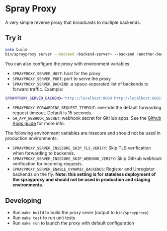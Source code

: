 # Spray Proxy

A very simple reverse proxy that broadcasts to multiple backends.

## Try it

```sh
make build
bin/sprayproxy server --backend <backend-server> --backend <another-backend-server>
```

You can also configure the proxy with environment variables:

* `SPRAYPROXY_SERVER_HOST`: host for the proxy
* `SPRAYPROXY_SERVER_PORT`: port to serve the proxy
* `SPRAYPROXY_SERVER_BACKEND`: a space-separated list of backends to forward traffic. Example:

```sh
SPRAYPROXY_SERVER_BACKEND="http://localhost:8080 http://localhost:8081"
```

* `SPRAYPROXY_FORWARDING_REQUEST_TIMEOUT`: override the default forwarding request timeout. Default
  is 15 seconds.
* `GH_APP_WEBHOOK_SECRET`: webhook secret for GitHub apps. See the
  [Github Apps guide](/docs/github-app.md) for more info.

The following environment variables are insecure and should not be used in production environments:

* `SPRAYPROXY_SERVER_INSECURE_SKIP_TLS_VERIFY`: Skip TLS verification when forwarding to backends.
* `SPRAYPROXY_SERVER_INSECURE_SKIP_WEBHOOK_VERIFY`: Skip GitHub webhook verification for incoming
  requests.
* `SPRAYPROXY_SERVER_ENABLE_DYNAMIC_BACKENDS`: Register and Unregister backends on the fly.
  **Note: this setting is for stateless deployment of the sprayproxy and should not be used in production and staging environments.**


## Developing

* Run `make build` to build the proxy sever (output to `bin/sprayproxy`)
* Run `make test` to run unit tests
* Run `make run` to launch the proxy with default configuration

